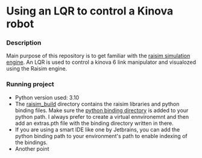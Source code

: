 # Using an LQR to control a Kinova robot

### Description
Main purpose of this repository is to get familiar with the [raisim simulation engine](https://raisim.com/index.html). An LQR is used to control a kinova 6 link manipulator and visualozed using the Raisim engine.


### Running project
* Python version used: 3.10
* The [raisim_build](raisim_build/lib) directory contains the raisim libraries and python binding files. Make sure the [python binding directory](raisim_build/lib/python3.10/site-packages) is added to your python path. I always prefer to create a virtual ennvironemnt and then add an extras.pth file with the binding directory written in there.
* If you are using a smart IDE like one by Jetbrains, you can add the python binding path to your environment's path to enable indexing of the bindings.
* Another point